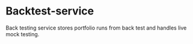 # Backtest-service
Back testing service stores portfolio runs from back test and handles live mock testing. 
